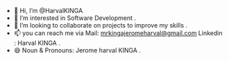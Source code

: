 - 👋 Hi, I’m @HarvalKINGA
- 👀 I’m interested in Software Development .
- 💞️ I’m looking to collaborate on projects to improve my skills .
- 📫 you can reach me via  Mail: mrkingajeromeharval@gmail.com   Linkedin : Harval KINGA  .
- 😄 Noun & Pronouns: Jerome harval KINGA .


<!---
HarvalKINGA/HarvalKINGA is a ✨ special ✨ repository because its `README.md` (this file) appears on your GitHub profile.
You can click the Preview link to take a look at your changes.
--->

